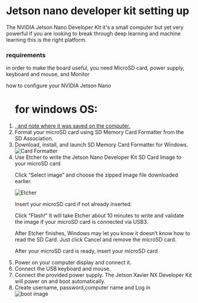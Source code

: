# Jetson nano developer kit setting up 

The NVIDIA Jetson Nano Developer KIt it's a small computer but yet very powerful if you are looking to break through deep learning and machine learning this is the right platform.   

<h3>requirements</h3>

<p>in order to make the board useful, you need MicroSD card, power supply, keyboard and mouse, and Monitor </p>

<h>how to configure your NVIDIA Jetson Nano </h>
<ol>

# for windows OS:

<li><a href="https://developer.nvidia.com/embedded/downloads">, and note where it was saved on the computer.</a></li>

<li>Format your microSD card using SD Memory Card Formatter from the SD Association.
<li>Download, install, and launch SD Memory Card Formatter for Windows.</li>
<img src="https://developer.nvidia.com/sites/default/files/akamai/embedded/images/jetsonNano/gettingStarted/Jetson_Nano-Getting_Started-Windows-SD_Card_Formatter.png" alt="Card Formatter"></li>
<li>Use Etcher to write the Jetson Nano Developer Kit SD Card Image to your microSD card
<p>Click “Select image” and choose the zipped image file downloaded earlier.</p>
<img src="https://developer.nvidia.com/sites/default/files/akamai/embedded/images/jetsonNano/gettingStarted/Jetson_Nano-Getting_Started-Windows-Etcher.png" alt="Etcher">
<p>Insert your microSD card if not already inserted.</p>
<p>Click “Flash!” It will take Etcher about 10 minutes to write and validate the image if your microSD card is connected via USB3.</p>
<p>After Etcher finishes, Windows may let you know it doesn’t know how to read the SD Card. Just click Cancel and remove the microSD card.</p>
<p>After your microSD card is ready, insert your microSD card </p>
</li>
<li>Power on your computer display and connect it.</li>

<li>Connect the USB keyboard and mouse.</li>
<li>Connect the provided power supply. The Jetson Xavier NX Developer Kit will power on and boot automatically.</li>
<li>Create username, password,computer name and Log in</li>
<img src="![image](https://user-images.githubusercontent.com/68808262/149737614-858ad499-1e9a-4d2e-bbe2-2ebcff6bddcd.png)
" alt="boot image">

</ol>
